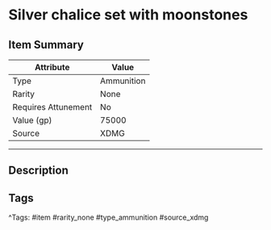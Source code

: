 # Silver chalice set with moonstones

## Item Summary

| Attribute            | Value                        |
|----------------------|------------------------------|
| Type                 | Ammunition |
| Rarity               | None             |
| Requires Attunement  | No                |
| Value (gp)           | 75000    |
| Source               | XDMG |

---

## Description



## Tags

^Tags: #item #rarity_none #type_ammunition #source_xdmg